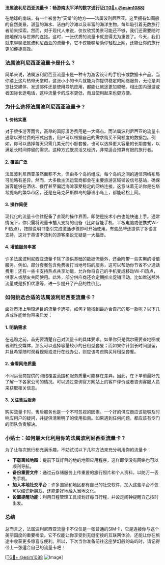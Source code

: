 **法属波利尼西亚流量卡：畅游南太平洋的数字通行证[[TG💪+ @esim1088](https://t.me/s/esim1088)]**

在地球的南端，有一个被誉为“天堂”的地方——法属波利尼西亚。这里拥有如画般的自然美景，湛蓝的海水、洁白的沙滩以及丰富的海洋生物，每年吸引着无数旅行者前来探索。然而，对于现代人来说，仅仅欣赏美景可能还不够，我们还需要随时随地保持与世界的连接。这时，一张优质的流量卡就显得尤为重要了。今天，我们就来聊聊法属波利尼西亚的流量卡，它不仅能够帮助你轻松上网，还能让你的旅行更加便捷高效。

### 法属波利尼西亚流量卡是什么？

简单来说，法属波利尼西亚流量卡是一种专为游客设计的手机卡或数据卡产品。当你踏上这片热带天堂时，这张小小的卡片就能为你提供稳定的网络服务，无论是浏览社交媒体、发送邮件还是使用导航应用，都能让旅途更加顺畅。相比国内漫游或者国际长途电话，这种流量卡的成本更低，而且使用起来也更方便。

### 为什么选择法属波利尼西亚流量卡？

#### 1. **价格实惠**
   对于很多游客而言，高昂的国际漫游费用是一大痛点。而法属波利尼西亚的流量卡通常以预付费的形式出售，用户可以根据自己的需求购买不同额度的数据包。例如，你可以选择每天只需几美元的小额套餐，也可以选择更大容量的长期套餐，以满足长时间停留的需求。这种方式既灵活又经济，非常适合预算有限的旅行者。

#### 2. **覆盖广泛**
   法属波利尼西亚虽然面积不大，但由多个岛屿组成，每个岛屿之间的通信网络布局可能略有差异。然而，大多数主流运营商都会在主要旅游区域铺设信号基站，确保游客能够在酒店、餐厅甚至偏远海滩享受稳定的网络连接。这意味着无论你是在塔希提岛的繁华市区，还是在马克萨斯群岛的静谧小岛上，都能轻松上网。

#### 3. **操作简便**
   现代化的流量卡往往配备了直观的操作界面，即使是技术小白也能快速上手。通常情况下，你只需将流量卡插入支持的设备（比如智能手机、平板电脑或便携式Wi-Fi热点），按照说明书指引完成激活步骤即可开始使用。有些品牌还提供了多语言支持，这对于英语不流利的游客来说无疑是一大福音。

#### 4. **增值服务丰富**
   许多法属波利尼西亚流量卡除了提供基础的数据流量外，还会附带一些实用的增值服务。例如，部分套餐包含免费拨打当地号码的服务，这可以帮助你节省不少通话费用；还有一些卡支持热点共享功能，允许你将自己的手机变成移动Wi-Fi热点，供家人或朋友共同使用。此外，部分供应商还会定期推出促销活动，比如赠送额外流量或是折扣优惠等，进一步提升了产品的性价比。

### 如何挑选合适的法属波利尼西亚流量卡？

面对市场上琳琅满目的流量卡选项，如何才能找到最适合自己的那一款呢？以下几点或许能给你带来启发：

#### 1. **明确需求**
   在选购之前，首先要清楚自己对流量卡的具体要求。如果你只是偶尔需要查地图或者刷社交媒体，那么可以选择容量较小的日租型套餐；而如果你计划长时间逗留，并且希望随时观看视频或进行在线办公，则应该考虑购买月租型套餐。

#### 2. **查看网络质量**
   不同运营商提供的网络覆盖范围和服务质量可能存在差异。因此，在下单前最好先了解一下各家公司的情况。可以通过查询官方网站上的客户评价或者咨询客服人员来获取相关信息。

#### 3. **关注售后服务**
   购买流量卡时，售后服务也是一个不可忽视的因素。一个好的供应商应该能够及时响应用户的疑问，并提供清晰明了的使用指南。如果遇到任何问题，都应该有专门的团队负责解决。

### 小贴士：如何最大化利用你的法属波利尼西亚流量卡？

为了让每次旅行都充满乐趣，不妨试试以下几种方法来充分利用你的流量卡：

- **下载离线地图**：提前下载好目的地的地图应用程序，这样即使没有网络也可以顺利导航。
- **备份重要文件**：通过云存储服务上传重要的旅行照片和个人资料，以防万一丢失手机。
- **加入本地社交平台**：许多国家和地区都有自己的社交软件，加入这些平台不仅可以结识新朋友，还能更好地融入当地文化。
- **设置提醒功能**：利用日程管理工具规划好每日行程，并设定闹钟提醒自己按时出发。

### 总结

总而言之，法属波利尼西亚流量卡不仅仅是一张普通的SIM卡，它是连接你与这个美丽国度的重要桥梁。它不仅能让你享受到无缝衔接的互联网体验，还能让你在旅途中收获更多惊喜与便利。所以，下次当你准备前往这座梦幻般的岛屿时，请记得带上一张适合自己的流量卡吧！

[[TG💪+ @esim1088](https://t.me/s/esim1088) ![Image](https://i.postimg.cc/4NQfJmqS/Snipaste-2025-05-13-00-14-12.png)]